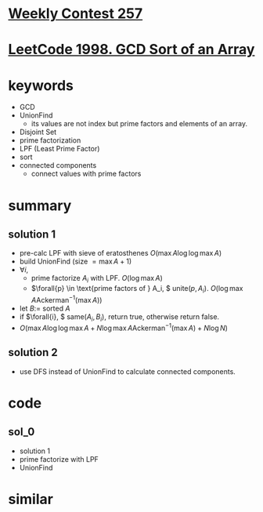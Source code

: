 # [Weekly Contest 257](https://leetcode.com/contest/weekly-contest-257)

# [LeetCode 1998. GCD Sort of an Array](https://leetcode.com/problems/gcd-sort-of-an-array/)


# keywords
- GCD
- UnionFind
  - its values are not index but prime factors and elements of an array.
- Disjoint Set
- prime factorization
- LPF (Least Prime Factor)
- sort
- connected components
  - connect values with prime factors


# summary
## solution 1
- pre-calc LPF with sieve of eratosthenes $O(\max{A}\log{\log{\max{A}}})$
- build UnionFind (size $= \max{A} + 1$)
- $\forall{i},$
  - prime factorize $A_i$ with LPF. $O(\log{\max{A}})$
  - $\forall{p} \in \text{prime factors of } A_i, $ unite($p, A_i$).
    $O(\log{\max{A}}\text{Ackerman}^{-1}(\max{A}))$
- let $B :=$ sorted $A$
- if $\forall{i}, $ same($A_i, B_i$), return true, otherwise return false.
- $O(\max{A}\log{\log{\max{A}}} + N\log{\max{A}}\text{Ackerman}^{-1}(\max{A}) + N\log{N})$

## solution 2
- use DFS instead of UnionFind to calculate connected components.


# code
## sol_0
- solution 1
- prime factorize with LPF
- UnionFind


# similar
